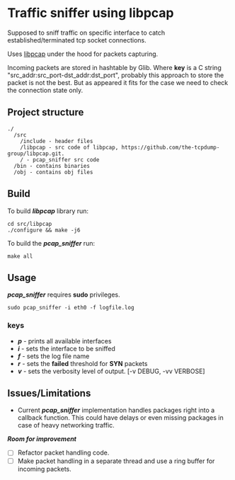 # Traffic sniffer using libpcap

Supposed to sniff traffic on specific interface to catch established/terminated tcp socket connections.

Uses [libpcap](https://www.tcpdump.org/) under the hood for packets capturing.

Incoming packets are stored in hashtable by Glib.
Where **key** is a C string "src_addr:src_port-dst_addr:dst_port", probably this approach to store the packet is not the best.
But as appeared it fits for the case we need to check the connection state only.

## Project structure
```
./
  /src
    /include - header files
    /libpcap - src code of libpcap, https://github.com/the-tcpdump-group/libpcap.git.
    / - pcap_sniffer src code
  /bin - contains binaries
  /obj - contains obj files
```

## Build
To build ***libpcap*** library run:
```
cd src/libpcap
./configure && make -j6
```
To build the ***pcap_sniffer*** run:
```
make all
```

## Usage
***pcap_sniffer*** requires **sudo** privileges.
```
sudo pcap_sniffer -i eth0 -f logfile.log
```
### keys
- ***p*** - prints all available interfaces
- ***i*** - sets the interface to be sniffed
- ***f*** - sets the log file name
- ***r*** - sets the **failed** threshold for **SYN** packets
- ***v*** - sets the verbosity level of output. [-v DEBUG, -vv VERBOSE]

## Issues/Limitations
- Current ***pcap_sniffer*** implementation handles packages right into a callback function. This could have delays or even missing packages in case of heavy networking traffic.

***Room for improvement***
- [ ] Refactor packet handling code.
- [ ] Make packet handling in a separate thread and use a ring buffer for incoming packets.

